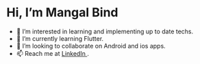 <b> <h1> Hi, I’m Mangal Bind </h1></b>

- 👀 I’m interested in learning and implementing up to date techs.
- 🌱 I’m currently learning Flutter.
- 💞️ I’m looking to collaborate on Android and ios apps.
- 📫 Reach me at <a href = "https://www.linkedin.com/in/mangal-bind-49722a119/"> LinkedIn </a>.

<!---
MangalB/MangalB is a ✨ special ✨ repository because its `README.md` (this file) appears on your GitHub profile.
You can click the Preview link to take a look at your changes.
--->

